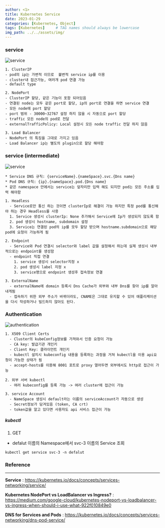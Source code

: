 ```yaml
---
author: <1>
title: Kubernetes Service
date: 2023-01-29
categories: [Kubernetes, Object]
tags: [Kubernetes]     # TAG names should always be lowercase
img_path: ../../assets/img/
---
```


### service
![service](service.png)

~~~
1. ClusterIP
- pod의 ip는 가변적 이므로  불변적 service ip를 이용
- cluster내 접근가능, 여러개 pod 연결 가능
- default type

2. NodePort
- ClusterIP 할당, 같은 기능이 포함 되어있음
- 연결된 node는 모두 같은 port로 할당, ip의 port로 연결을 하면 service 연결
- 모든 node에 port 할당
- port 범위 - 30000~32767 설정 하지 않을 시 자동으로 port 할당
- traffic 모든 node의 pod로 전달
- externalTrafficPolicy: Local 설정시 모든 node traffic 전달 하지 않음

3. Load Balancer
- NodePort 의 특징을 그대로 가지고 있음
- Load Balancer ip는 별도의 plugin으로 할당 해야함
~~~

### service (intermediate)

![service](intermediate-service.png)

```
* Service DNS 규칙: {serviceName}.{nameSpace}.svc.{Dns name}
* Pod DNS 규칙: {ip}.{nameSpace}.pod.{Dns name}
* 같은 namespace 안에서는 service는 앞자리만 입력 해도 되지만 pod는 모든 주소를 입력 해야함

1. Headless
  - Service로만 통신 하는 것이면 clusterIp로 해결이 가능 하지만 특정 pod를 통신해야 하는 경우 Headless를 사용
  1. Service 생성시 clusterIp: None 추가해서 Service에 Ip가 생성되지 않도록 함
  2. pod 생성시 hostname, subdomain 설정
  3. Service는 연결된 pod의 ip를 모두 할당 받으며 hostname.subdomain으로 해당 pod에 요청이 가능하게 됨

2. Endpoint
  - Service와 Pod 연결시 selector와 label 값을 설정해서 하는데 실제 생성시 내부적으로는 endpoint를 생성함
  - endpoint 직접 연결
    1. service 생성시 selector지정 x
    2. pod 생성시 label 지정 x
    3. service명으로 endpoint 생성후 접속정보 연결

3. ExternalName
  - externalName에 domain 등록시 Dns Cache가 외부와 내부 Dns를 찾아 ip를 알아내게됨
  - 접속하기 위한 외부 주소가 바뀌더라도, CNAME은 그대로 유지할 수 있어 애플리케이션을 다시 작성하거나 빌드하지 않아도 된다.
```

### Authentication
![authentication](authentication.png)

```
1. X509 Client Certs
  - Cluster의 kubeConfig정보를 가져와서 인증 요청이 가능
  - CA key: 발급기관 개인키
  - Client Key: 클라이언트 개인키
  - kubectl 설치시 kubeconfig 내용을 등록하는 과정을 거쳐 kubectl을 이용 api요청이 가능한 상태가 됨
  - accept-hosts를 이용해 8001 포트로 proxy 열어두면 외부에서도 http로 접근이 가능

2. 외부 서버 kubectl
  - 여러 kubeconfig를 등록 가능 -> 여러 cluster에 접근이 가능

3. service Account
  - NameSpace 생성시 default라는 이름의 serviceAccount가 자동으로 생성
  - Secret정보가 담겨있음 (token, CA crt)
  - token값을 알고 있다면 사용자도 api 서비스 접근이 가능
```


##### kubectl

1. GET
  - defalut 이름의 Namespace에서 svc-3 이름의 Service 조회

  ```
  kubectl get service svc-3 -n defalut
  ```

### Reference
----
**Service** : <https://kubernetes.io/docs/concepts/services-networking/service/>

**Kubernetes NodePort vs LoadBalancer vs Ingress?** : <https://medium.com/google-cloud/kubernetes-nodeport-vs-loadbalancer-vs-ingress-when-should-i-use-what-922f010849e0>

**DNS for Services and Pods** : <https://kubernetes.io/docs/concepts/services-networking/dns-pod-service/>
